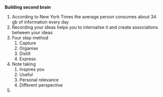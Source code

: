 
**Building second brain**

1. According to New York Times the average person consumes about  34 gb of information every day 
2. Recording your ideas helps you to internalise it and create associations between your ideas
3. Four step method
   1. Capture
   2. Organise
   3. Distill
   4. Express 
4. Note taking 
   1. Inspires you
   2. Useful
   3. Personal relevance 
   4. Different perspective 
5. 